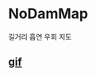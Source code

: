 # NoDamMap
길거리 흡연 우회 지도

[gif](https://velog.velcdn.com/images/urtimeislimited/post/fea39dfb-abb5-43ee-a815-504aae27781d/image.gif)
---


